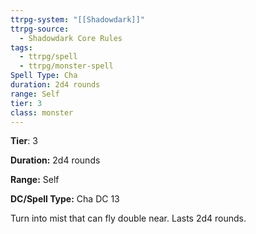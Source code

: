 ```yaml
---
ttrpg-system: "[[Shadowdark]]"
ttrpg-source:
  - Shadowdark Core Rules
tags:
  - ttrpg/spell
  - ttrpg/monster-spell
Spell Type: Cha
duration: 2d4 rounds
range: Self
tier: 3
class: monster
---
```

**Tier**: 3

**Duration:** 2d4 rounds

**Range:** Self

**DC/Spell Type:** Cha DC 13

Turn into mist that can fly double near. Lasts 2d4 rounds.